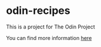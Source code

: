 # odin-recipes

This is a project for The Odin Project

You can find more information [here](https://www.theodinproject.com/lessons/foundations-recipes)